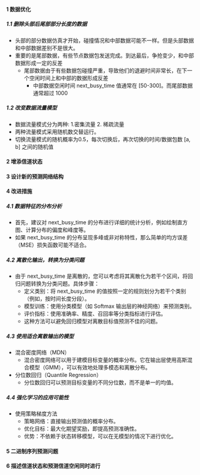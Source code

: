 #### 1 数据优化
##### 1.1 删除头部后尾部部分长度的数据
- 头部的部分数据仿真才开始，碰撞情况和中部数据可能不一样。但是头部数据和中部数据差别不是很大。
- 重要的是尾部数据，有些节点数据包发送完成。到达最后，争抢变少，和中部数据形成一定的反差
    - 尾部数据由于有些数据包碰撞严重，导致他们的退避时间非常长，在下一个空闲时间上和中部的数据形成反差
        - 中部数据空闲时间 next_busy_time 值通常在 [50-300]。而尾部数据通常超过 1000
##### 1.2 改变数据流量模型
- 数据流量模式分为两种: 1.密集流量 2. 稀疏流量
- 两种流量模式采用随机数交替运行。
- 切换流量模式的随机概率为0.5，每次切换后，再次切换的时间/数据包数 [a, b] 之间的随机值

#### 2 增添信道状态

#### 3 设计新的预测网络结构


#### 4 改进措施
##### 4.1 数据特征的分布分析
- 首先，建议对 next_busy_time 的分布进行详细的统计分析，例如绘制直方图、计算分布的偏度和峰度等。
- 如果 next_busy_time 的分布呈现多峰或非对称特性，那么简单的均方误差（MSE）损失函数可能不适合。
##### 4.2 离散化输出，转换为分类问题
- 由于 next_busy_time 是离散的，您可以考虑将其离散化为若干个区间，将回归问题转换为分类问题。具体步骤：
    - 定义类别：将 next_busy_time 的值按照一定的规则划分为若干个类别（例如，按时间长度分段）。
    - 模型训练：使用分类模型（如 Softmax 输出层的神经网络）来预测类别。
    - 评价指标：使用准确率、精度、召回率等分类指标进行评估。
    - 这种方法可以避免回归模型对离散目标值预测不佳的问题。
##### 4.3 使用适合离散输出的模型
- 混合密度网络（MDN）
    - 混合密度网络可以用于建模目标变量的概率分布。它在输出层使用高斯混合模型（GMM），可以有效地处理多模态和离散分布。
- 分位数回归（Quantile Regression）
    - 分位数回归可以预测目标变量的不同分位数，而不是单一的均值。
##### 4.4 强化学习的应用可能性
- 使用策略梯度方法
    - 策略网络：直接输出预测值的概率分布。
    - 优化目标：最大化期望奖励，即提高预测准确性。
    - 优势：不依赖于状态转移模型，可以在无模型的情况下进行优化。

#### 5 二进制序列预测问题

#### 6 描述信道状态和预测信道空闲同时进行